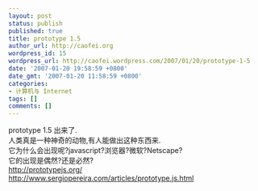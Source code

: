 ```yaml
---
layout: post
status: publish
published: true
title: prototype 1.5
author_url: http://caofei.org
wordpress_id: 15
wordpress_url: http://caofei.wordpress.com/2007/01/20/prototype-1-5
date: '2007-01-20 19:58:59 +0800'
date_gmt: '2007-01-20 11:58:59 +0800'
categories:
- 计算机与 Internet
tags: []
comments: []
---
```

<div id="msgcns!66CD003054696B87!975" class="bvMsg">
<div>prototype 1.5 出来了.<br />人类真是一种神奇的动物,有人能做出这种东西来.<br />它为什么会出现呢?javascript?浏览器?微软?Netscape?<br />它的出现是偶然?还是必然?<br /><a href="http://prototypejs.org/">http://prototypejs.org/</a><br /><a href="http://www.sergiopereira.com/articles/prototype.js.html">http://www.sergiopereira.com/articles/prototype.js.html</a></div>
</div>
